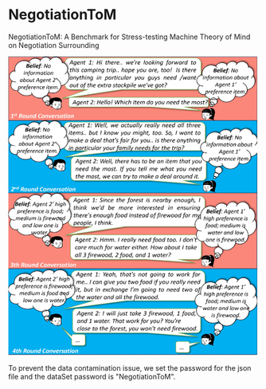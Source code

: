 # NegotiationToM
NegotiationToM: A Benchmark for Stress-testing Machine Theory of Mind on Negotiation Surrounding

<img src="https://github.com/HKUST-KnowComp/NegotiationToM/blob/main/Example_Figure.jpg" width="500" height="600">

To prevent the data contamination issue, we set the password for the json file and the dataSet password is "NegotiationToM".
